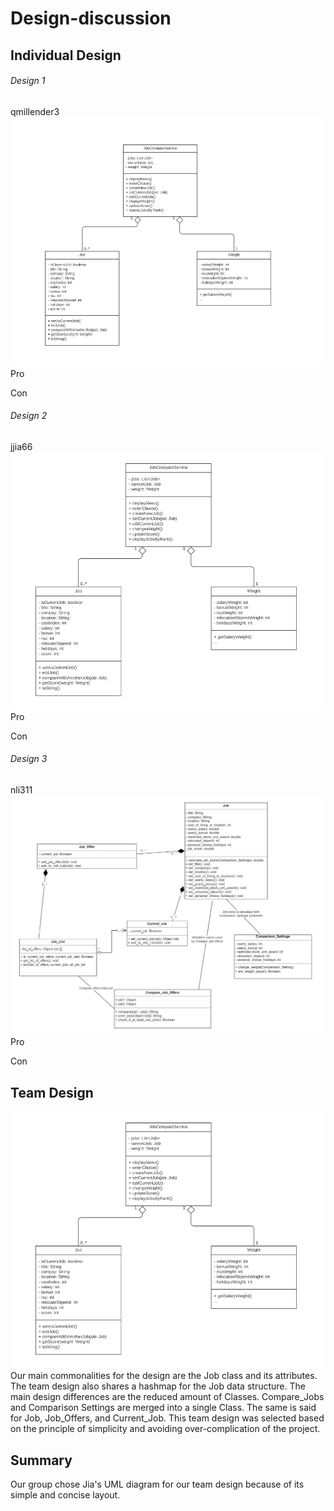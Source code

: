 # Design-discussion
## Individual Design
###### Design 1
qmillender3
![image](./images/qmillenderdesign.png)
Pro

Con

###### Design 2
jjia66
![image](./images/jiadesign.png)
Pro

Con

###### Design 3
nli311
![image](./images/nlidesign.png)
Pro

Con


<!-- Jia’s UML (./images/jiadesign.png) (./images/teamdesign.png) will need to be updated bc of Hashmap. Create images folder under Group project and upload png for uml embedding. Feel free to make any edits here.-->

## Team Design
![image](./images/teamdesign.png)
Our main commonalities for the design are the Job class and its attributes. The team design also shares a hashmap for the Job data structure. The main design differences are the reduced amount of Classes. Compare_Jobs and Comparison Settings are merged into a single Class. The same is said for Job, Job_Offers, and Current_Job. This team design was selected based on the principle of simplicity and avoiding over-complication of the project.

## Summary
Our group chose Jia's UML diagram for our team design because of its simple and concise layout. 
